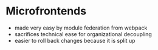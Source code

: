 # Microfrontends

- made very easy by module federation from webpack
- sacrifices technical ease for organizational decoupling
- easier to roll back changes because it is split up